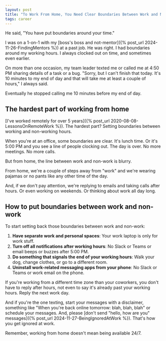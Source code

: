 ```yaml
---
layout: post
title: "To Work From Home, You Need Clear Boundaries Between Work and Non-Work"
tags: career
---
```


He said, "You have put boundaries around your time."

I was on a 1-on-1 with my [boss's boss and not-mentor]({% post_url 2024-11-26-FindingMentors %}) at a past job. He was right. I had boundaries around my working hours. I always clocked out on time, and sometimes even earlier.

On more than one occasion, my team leader texted me or called me at 4:50 PM sharing details of a task or a bug. "Sorry, but I can't finish that today. It's 10 minutes to my end of day and that will take me at least a couple of hours," I always said.

Eventually he stopped calling me 10 minutes before my end of day.

## The hardest part of working from home

[I've worked remotely for over 5 years]({% post_url 2020-08-08-LessonsOnRemoteWork %}). The hardest part? Setting boundaries between working and non-working hours.

When you're at an office, some boundaries are clear. It's lunch time. Or it's 5:00 PM and you see a line of people clocking out. The day is over. No more meetings. No more calls.

But from home, the line between work and non-work is blurry.

From home, we're a couple of steps away from "work" and we're wearing pajamas or no pants like any other time of the day.

And, if we don't pay attention, we're replying to emails and taking calls after hours. Or even working on weekends. Or thinking about work all day long.

## How to put boundaries between work and non-work

To start setting back those boundaries between work and non-work:

1. **Have separate work and personal spaces**: Your work laptop is only for work stuff.
2. **Turn off all notifications after working hours**: No Slack or Teams or email beeps or buzzes after 5:00 PM.
3. **Do something that signals the end of your working hours**: Walk your dog, change clothes, or go to a different room.
4. **Uninstall work-related messaging apps from your phone**: No Slack or Teams or work email on the phone.

If you're working from a different time zone than your coworkers, you don't have to reply after hours, not even to say it's already past your working hours. Reply the next work day.

And if you're the one texting, start your messages with a disclaimer, something like "When you're back online tomorrow: blah, blah, blah" or schedule your messages. And, please [don't send "hello, how are you" messages]({% post_url 2024-11-27-BeingIgnoredAtWork %}). That's how you get ignored at work.

Remember, working from home doesn't mean being available 24/7.
